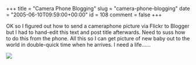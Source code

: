 +++
title = "Camera Phone Blogging"
slug = "camera-phone-blogging"
date = "2005-06-10T09:59:00+00:00"
id = 108
comment = false
+++

<div style="clear: both" />OK so I figured out how to send a cameraphone picture via Flickr to Blogger but I had to hand-edit this text and post title afterwards. Need to suss how to do this from the phone. All this so I can get picture of new baby out to the world in double-quick time when he arrives. I need a life......

[![](/images/flickr/2024_download/18493785_e6890aa681_c.jpg)](http://www.flickr.com/photos/bandon1/18493785/ "photo sharing")

<span style="margin-top: 0px; font-size: 0pt">[image003.jpg](http://www.flickr.com/photos/bandon1/18493785/)
Originally uploaded by [bandon1](http://www.flickr.com/people/bandon1/).
</span>
<div style="clear: both; padding-bottom: 0.25em" />
